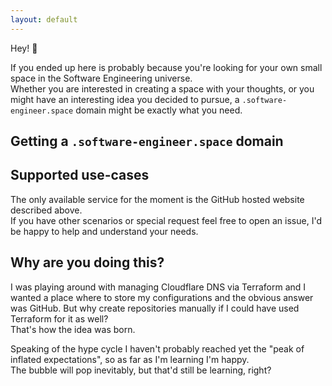 ```yaml
---
layout: default
---
```

Hey! 👋

If you ended up here is probably because you're looking for your own small space in the Software Engineering universe. \
Whether you are interested in creating a space with your thoughts, or you might have an interesting idea you decided to 
pursue, a `.software-engineer.space` domain might be exactly what you need.

## Getting a `.software-engineer.space` domain

## Supported use-cases

The only available service for the moment is the GitHub hosted website described above. \
If you have other scenarios or special request feel free to open an issue, I'd be happy to help and understand your
needs.

## Why are you doing this?
I was playing around with managing Cloudflare DNS via Terraform and I wanted a place where to store my configurations
and the obvious answer was GitHub. But why create repositories manually if I could have used Terraform for it as well? \
That's how the idea was born.

Speaking of the hype cycle I haven't probably reached yet the "peak of inflated expectations", so as far as I'm learning
I'm happy. \
The bubble will pop inevitably, but that'd still be learning, right?
